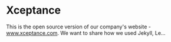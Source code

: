 # Xceptance
This is the open source version of our company's website - www.xceptance.com. We want to share how we used Jekyll, Le…
